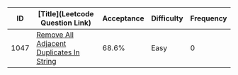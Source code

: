 |ID|[Title](Leetcode Question Link)|Acceptance|Difficulty|Frequency|
|----|-----|----|---|---|
|1047|[Remove All Adjacent Duplicates In String]( https://leetcode.com/problems/remove-all-adjacent-duplicates-in-string)|68.6%|Easy|0|
